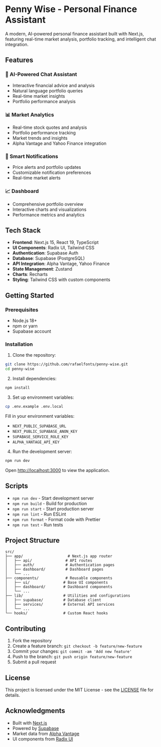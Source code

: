# Penny Wise - Personal Finance Assistant

A modern, AI-powered personal finance assistant built with Next.js, featuring real-time market analysis, portfolio tracking, and intelligent chat integration.

## Features

### 🤖 AI-Powered Chat Assistant
- Interactive financial advice and analysis
- Natural language portfolio queries
- Real-time market insights
- Portfolio performance analysis

### 📊 Market Analytics
- Real-time stock quotes and analysis
- Portfolio performance tracking
- Market trends and insights
- Alpha Vantage and Yahoo Finance integration

### 🔔 Smart Notifications
- Price alerts and portfolio updates
- Customizable notification preferences
- Real-time market alerts

### 📈 Dashboard
- Comprehensive portfolio overview
- Interactive charts and visualizations
- Performance metrics and analytics

## Tech Stack

- **Frontend**: Next.js 15, React 19, TypeScript
- **UI Components**: Radix UI, Tailwind CSS
- **Authentication**: Supabase Auth
- **Database**: Supabase (PostgreSQL)
- **API Integration**: Alpha Vantage, Yahoo Finance
- **State Management**: Zustand
- **Charts**: Recharts
- **Styling**: Tailwind CSS with custom components

## Getting Started

### Prerequisites

- Node.js 18+ 
- npm or yarn
- Supabase account

### Installation

1. Clone the repository:
```bash
git clone https://github.com/rafaelfonts/penny-wise.git
cd penny-wise
```

2. Install dependencies:
```bash
npm install
```

3. Set up environment variables:
```bash
cp .env.example .env.local
```

Fill in your environment variables:
- `NEXT_PUBLIC_SUPABASE_URL`
- `NEXT_PUBLIC_SUPABASE_ANON_KEY`
- `SUPABASE_SERVICE_ROLE_KEY`
- `ALPHA_VANTAGE_API_KEY`

4. Run the development server:
```bash
npm run dev
```

Open [http://localhost:3000](http://localhost:3000) to view the application.

## Scripts

- `npm run dev` - Start development server
- `npm run build` - Build for production
- `npm run start` - Start production server
- `npm run lint` - Run ESLint
- `npm run format` - Format code with Prettier
- `npm run test` - Run tests

## Project Structure

```
src/
├── app/                    # Next.js app router
│   ├── api/               # API routes
│   ├── auth/              # Authentication pages
│   ├── dashboard/         # Dashboard pages
│   └── ...
├── components/            # Reusable components
│   ├── ui/               # Base UI components
│   ├── dashboard/        # Dashboard components
│   └── ...
├── lib/                  # Utilities and configurations
│   ├── supabase/         # Database client
│   ├── services/         # External API services
│   └── ...
└── hooks/                # Custom React hooks
```

## Contributing

1. Fork the repository
2. Create a feature branch: `git checkout -b feature/new-feature`
3. Commit your changes: `git commit -am 'Add new feature'`
4. Push to the branch: `git push origin feature/new-feature`
5. Submit a pull request

## License

This project is licensed under the MIT License - see the [LICENSE](LICENSE) file for details.

## Acknowledgments

- Built with [Next.js](https://nextjs.org/)
- Powered by [Supabase](https://supabase.com/)
- Market data from [Alpha Vantage](https://www.alphavantage.co/)
- UI components from [Radix UI](https://www.radix-ui.com/)
